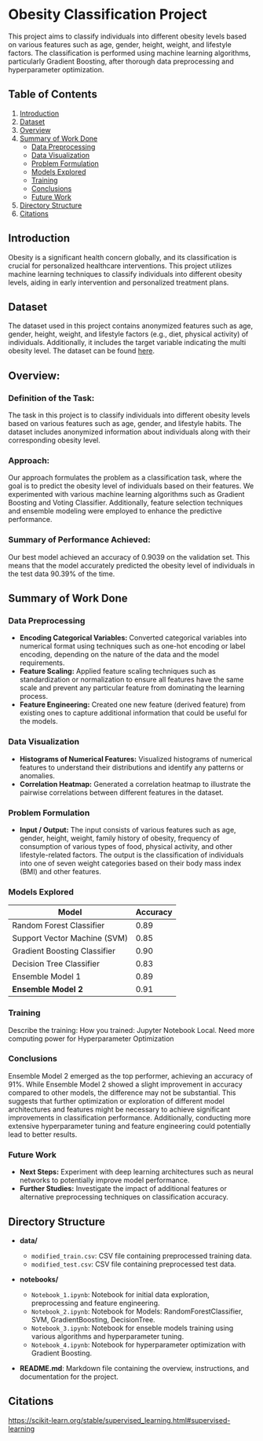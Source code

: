 # Obesity Classification Project

This project aims to classify individuals into different obesity levels based on various features such as age, gender, height, weight, and lifestyle factors. The classification is performed using machine learning algorithms, particularly Gradient Boosting, after thorough data preprocessing and hyperparameter optimization.

## Table of Contents

1. [Introduction](#introduction)
2. [Dataset](#dataset)
3. [Overview](#overview)
4. [Summary of Work Done](#summary-of-work-done)
    - [Data Preprocessing](#data-preprocessing)
    - [Data Visualization](#data-visualization)
    - [Problem Formulation](#problem-formulation)
    - [Models Explored](#models-explored)
    - [Training](#training)
    - [Conclusions](#conclusions)
    - [Future Work](#future-work)
5. [Directory Structure](#directory-structure)
6. [Citations](#citations)

## Introduction

Obesity is a significant health concern globally, and its classification is crucial for personalized healthcare interventions. This project utilizes machine learning techniques to classify individuals into different obesity levels, aiding in early intervention and personalized treatment plans.

## Dataset

The dataset used in this project contains anonymized features such as age, gender, height, weight, and lifestyle factors (e.g., diet, physical activity) of individuals. Additionally, it includes the target variable indicating the multi obesity level. The dataset can be found [here](https://www.kaggle.com/competitions/playground-series-s4e2/data).

## Overview:

### Definition of the Task:
The task in this project is to classify individuals into different obesity levels based on various features such as age, gender, and lifestyle habits. The dataset includes anonymized information about individuals along with their corresponding obesity level.

### Approach:
Our approach formulates the problem as a classification task, where the goal is to predict the obesity level of individuals based on their features. We experimented with various machine learning algorithms such as Gradient Boosting and Voting Classifier. Additionally, feature selection techniques and ensemble modeling were employed to enhance the predictive performance.

### Summary of Performance Achieved:
Our best model achieved an accuracy of 0.9039 on the validation set. This means that the model accurately predicted the obesity level of individuals in the test data 90.39% of the time.

## Summary of Work Done

### Data Preprocessing

- **Encoding Categorical Variables:** Converted categorical variables into numerical format using techniques such as one-hot encoding or label encoding, depending on the nature of the data and the model requirements.
- **Feature Scaling:** Applied feature scaling techniques such as standardization or normalization to ensure all features have the same scale and prevent any particular feature from dominating the learning process.
- **Feature Engineering:** Created one new feature (derived feature) from existing ones to capture additional information that could be useful for the models.

### Data Visualization

- **Histograms of Numerical Features:** Visualized histograms of numerical features to understand their distributions and identify any patterns or anomalies.
- **Correlation Heatmap:** Generated a correlation heatmap to illustrate the pairwise correlations between different features in the dataset.

### Problem Formulation

- **Input / Output:** The input consists of various features such as age, gender, height, weight, family history of obesity, frequency of consumption of various types of food, physical activity, and other lifestyle-related factors. The output is the classification of individuals into one of seven weight categories based on their body mass index (BMI) and other features.

### Models Explored

| Model                        | Accuracy |
|------------------------------|----------|
| Random Forest Classifier     | 0.89     |
| Support Vector Machine (SVM) | 0.85     |
| Gradient Boosting Classifier | 0.90     |
| Decision Tree Classifier     | 0.83     |
| Ensemble Model 1             | 0.89     |
| **Ensemble Model 2**         | 0.91     |

### Training

Describe the training:
How you trained: Jupyter Notebook Local.
Need more computing power for Hyperparameter Optimization

### Conclusions

Ensemble Model 2 emerged as the top performer, achieving an accuracy of 91%. While Ensemble Model 2 showed a slight improvement in accuracy compared to other models, the difference may not be substantial. This suggests that further optimization or exploration of different model architectures and features might be necessary to achieve significant improvements in classification performance. Additionally, conducting more extensive hyperparameter tuning and feature engineering could potentially lead to better results.

### Future Work 

- **Next Steps:** Experiment with deep learning architectures such as neural networks to potentially improve model performance.
- **Further Studies:** Investigate the impact of additional features or alternative preprocessing techniques on classification accuracy.

## Directory Structure

- **data/**
  - `modified_train.csv`: CSV file containing preprocessed training data.
  - `modified_test.csv`: CSV file containing preprocessed test data.

- **notebooks/**
  - `Notebook_1.ipynb`: Notebook for initial data exploration, preprocessing and feature engineering.
  - `Notebook_2.ipynb`: Notebook for Models: RandomForestClassifier, SVM, GradientBoosting, DecisionTree.
  - `Notebook_3.ipynb`: Notebook for enseble models training using various algorithms and hyperparameter tuning.
  - `Notebook_4.ipynb`: Notebook for hyperparameter optimization with Gradient Boosting.


- **README.md**: Markdown file containing the overview, instructions, and documentation for the project.

## Citations

https://scikit-learn.org/stable/supervised_learning.html#supervised-learning
